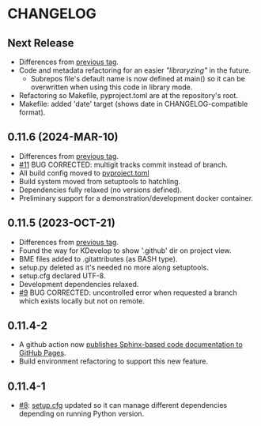 # CHANGELOG

## Next Release
* Differences from [previous tag](/../../compare/v0.11.6…main).
* Code and metadata refactoring for an easier *"libraryzing"* in the future.
  * Subrepos file's default name is now defined at main() so it can be overwritten when using this code in library mode.
* Refactoring so Makefile, pyproject.toml are at the repository's root.
* Makefile: added 'date' target (shows date in CHANGELOG-compatible format).

## 0.11.6 (2024-MAR-10)
* Differences from [previous tag](/../../compare/v0.11.5…v0.11.6).
* [#11](/../../issues/11) BUG CORRECTED: multigit tracks commit instead of branch.
* All build config moved to [pyproject.toml](./src/pyproject.toml)
* Build system moved from setuptools to hatchling.
* Dependencies fully relaxed (no versions defined).
* Preliminary support for a demonstration/development docker container.

## 0.11.5 (2023-OCT-21)
* Differences from [previous tag](/../../compare/v0.11.4-2…v0.11.5).
* Found the way for KDevelop to show '.github' dir on project view.
* BME files added to .gitattributes (as BASH type).
* setup.py deleted as it's needed no more along setuptools.
* setup.cfg declared UTF-8.
* Development dependencies relaxed.
* [#9](https://github.com/jmnavarrol/python-multigit/issues/9) BUG CORRECTED: uncontrolled error when requested a branch which exists locally but not on remote.

## 0.11.4-2
* A github action now [publishes Sphinx-based code documentation to GitHub Pages](https://jmnavarrol.github.io/python-multigit/).
* Build environment refactoring to support this new feature.

## 0.11.4-1
* [#8](https://github.com/jmnavarrol/python-multigit/issues/8): [setup.cfg](./src/setup.cfg) updated so it can manage different dependencies depending on running Python version.
